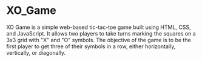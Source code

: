 # XO_Game
 XO Game is a simple web-based tic-tac-toe game built using HTML, CSS, and JavaScript. It allows two players to take turns marking the squares on a 3x3 grid with "X" and "O" symbols. The objective of the game is to be the first player to get three of their symbols in a row, either horizontally, vertically, or diagonally.
